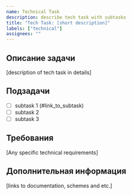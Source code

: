 ```yaml
---
name: Technical Task
description: describe tech task with subtasks
title: "Tech Task: [short description]"
labels: ["technical"]
assignees: ""
---
```


## Описание задачи
[description of tech task in details]

## Подзадачи
- [ ] subtask 1 (#link_to_subtask)
- [ ] subtask 2
- [ ] subtask 3

## Требования
[Any specific technical requirements]

## Дополнительная информация
[links to documentation, schemes and etc.]